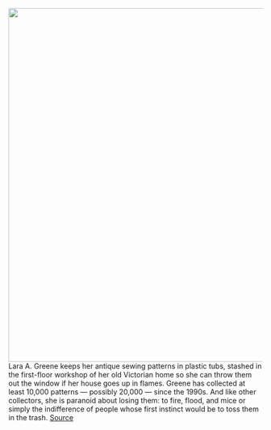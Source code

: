 <img src='https://cdn.vox-cdn.com/thumbor/40gAN8-eORSRTOXYccV_RqiYoyc=/0x0:2040x1360/1200x675/filters:focal(857x517:1183x843)/cdn.vox-cdn.com/uploads/chorus_image/image/70995237/akrales_220421_5134_0372.0.jpg' width='700px' /><br/>
Lara A. Greene keeps her antique sewing patterns in plastic tubs, stashed in the first-floor workshop of her old Victorian home so she can throw them out the window if her house goes up in flames. Greene has collected at least 10,000 patterns — possibly 20,000 — since the 1990s. And like other collectors, she is paranoid about losing them: to fire, flood, and mice or simply the indifference of people whose first instinct would be to toss them in the trash.
<a href='https://www.theverge.com/23169321/commercial-pattern-archive-home-sewing-database'> Source <a/>